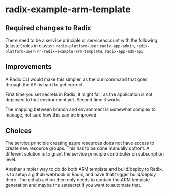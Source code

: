 # radix-example-arm-template

## Required changes to Radix

There need to be a service principle or serviceaccount with the following (cluster)roles in cluster: `radix-platform-user`,`radix-app-admin`, `radix-platform-user-rr-radix-example-arm-template`, `radix-app-adm-api`

## Improvements

A Radix CLI would make this simpler, as the curl command that goes through the API is hard to get correct. 

First time you set secrets in Radix, it might fail, as the application is not deployed to that environment yet. Second time it works

The mapping between branch and environment is somewhat complex to manage, not sure how this can be improved

## Choices

The service principle creating azure resources does not have access to create new resource groups. This has to be done manually upfront. A different solution is to grant the service principle contributer on subscription level. 

Another simpler way to do do both ARM template and build/deploy to Radix, is to setup a github webhook in Radix, and have that trigger build/deploy there. The github action then only needs to contain the ARM template generation and maybe the setsecret if you want to automate that.
